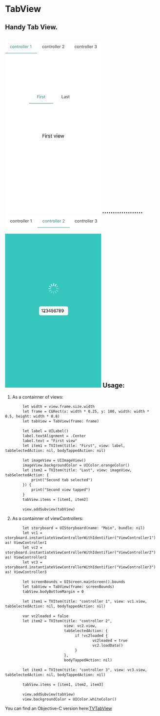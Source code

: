 # TabView
Handy Tab View. 
---
![TV1](https://github.com/DingHub/ScreenShots/blob/master/TVTabView/1.png)................... ![TV0](https://github.com/DingHub/ScreenShots/blob/master/TVTabView/0.png)
Usage:
---
1. As a containner of views:
```
        let width = view.frame.size.width
        let frame = CGRect(x: width * 0.25, y: 100, width: width * 0.5, height: width * 0.8)
        let tabView = TabView(frame: frame)
        
        let label = UILabel()
        label.textAlignment = .Center
        label.text = "First view"
        let item1 = TVItem(title: "First", view: label, tabSelectedAction: nil, bodyTappedAction: nil)
        
        let imageView = UIImageView()
        imageView.backgroundColor = UIColor.orangeColor()
        let item2 = TVItem(title: "Last", view: imageView, tabSelectedAction: {
            print("Second tab selected")
        }) {
            print("Second view tapped")
        }
        tabView.items = [item1, item2]
        
        view.addSubview(tabView)
```
2. As a containner of viewControllers:
```
        let storyboard = UIStoryboard(name: "Main", bundle: nil)
        let vc1 = storyboard.instantiateViewControllerWithIdentifier("ViewController1") as! ViewController1
        let vc2 = storyboard.instantiateViewControllerWithIdentifier("ViewController2") as! ViewController2
        let vc3 = storyboard.instantiateViewControllerWithIdentifier("ViewController3") as! ViewController3
        
        let screenBounds = UIScreen.mainScreen().bounds
        let tabView = TabView(frame: screenBounds)
        tabView.bodyBottomMargin = 0
        
        let item1 = TVItem(title: "controller 1", view: vc1.view, tabSelectedAction: nil, bodyTappedAction: nil)
        
        var vc2loaded = false
        let item2 = TVItem(title: "controller 2",
                           view: vc2.view,
                           tabSelectedAction: {
                                if !vc2loaded {
                                        vc2loaded = true
                                        vc2.loadData()
                                }
                           },
                           bodyTappedAction: nil)
        
        let item3 = TVItem(title: "controller 3", view: vc3.view, tabSelectedAction: nil, bodyTappedAction: nil)
        
        tabView.items = [item1, item2, item3]

        view.addSubview(tabView)
        view.backgroundColor = UIColor.whiteColor()
```
You can find an Objective-C version here:[TVTabView](https://github.com/DingHub/TVTabView)
